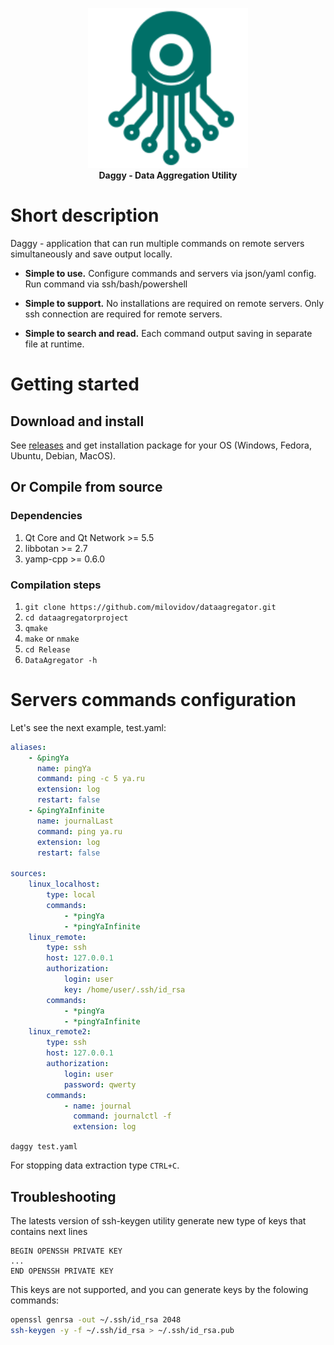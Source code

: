 <p align="center">
  <img width="256" height="256" src="daggy_logo.svg">
  <br/>
  <b>Daggy - Data Aggregation Utility</b>
</p>

# Short description #
Daggy - application that can run multiple commands on remote servers simultaneously and save output locally.

- **Simple to use.**
Configure commands and servers via json/yaml config.
Run command via ssh/bash/powershell 

- **Simple to support.**
No installations are required on remote servers.
Only ssh connection are required for remote servers.

- **Simple to search and read.**
Each command output saving in separate file at runtime.

# Getting started #

## Download and install ##
See [releases](https://github.com/synacker/daggy/releases) and get installation package for your OS (Windows, Fedora, Ubuntu, Debian, MacOS).

## Or Compile from source ##

### Dependencies ###
1. Qt Core and Qt Network >= 5.5
2. libbotan >= 2.7
3. yamp-cpp >= 0.6.0

### Compilation steps ###
1. `git clone https://github.com/milovidov/dataagregator.git`
2. `cd dataagregatorproject`
3. `qmake`
4. `make` or `nmake`
5. `cd Release`
6. `DataAgregator -h`

# Servers commands configuration #

Let's see the next example, test.yaml:

```yaml
aliases:
    - &pingYa
      name: pingYa
      command: ping -c 5 ya.ru
      extension: log
      restart: false
    - &pingYaInfinite
      name: journalLast
      command: ping ya.ru
      extension: log
      restart: false

sources:
    linux_localhost:
        type: local
        commands:
            - *pingYa
            - *pingYaInfinite
    linux_remote:
        type: ssh
        host: 127.0.0.1
        authorization:
            login: user
            key: /home/user/.ssh/id_rsa
        commands:
            - *pingYa
            - *pingYaInfinite
    linux_remote2:
        type: ssh
        host: 127.0.0.1
        authorization:
            login: user
            password: qwerty
        commands:
            - name: journal
              command: journalctl -f
              extension: log
```

`daggy test.yaml`

For stopping data extraction type `CTRL+C`.

## Troubleshooting ##
The latests version of ssh-keygen utility generate new type of keys that contains next lines
```
BEGIN OPENSSH PRIVATE KEY
...
END OPENSSH PRIVATE KEY
```
This keys are not supported, and you can generate keys by the folowing commands:
```bash
openssl genrsa -out ~/.ssh/id_rsa 2048
ssh-keygen -y -f ~/.ssh/id_rsa > ~/.ssh/id_rsa.pub
```
